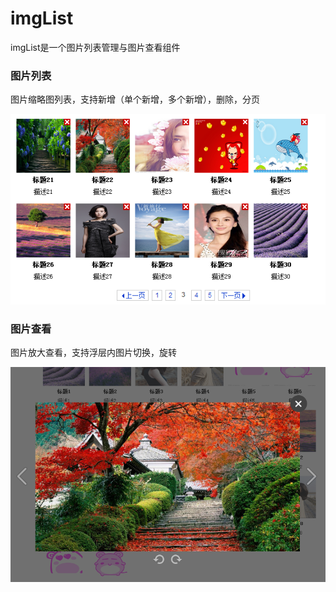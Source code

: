 imgList
=======

imgList是一个图片列表管理与图片查看组件

### 图片列表

图片缩略图列表，支持新增（单个新增，多个新增），删除，分页

<img src="doc/img/imgList-1.png" />

### 图片查看

图片放大查看，支持浮层内图片切换，旋转

<img src="doc/img/imgList-2.png" />
